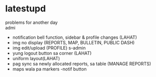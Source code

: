 # latestupd
problems for another day  
admi 
- notification bell function, sidebar &amp; profile changes  (LAHAT)
- img no display (REPORTS, MAP, BULLETIN, PUBLIC DASH)
- img edit/upload (PROFILE)
s-admin
- yung logout button sa corner (LAHAT) 
- uniform layout(LAHAT) 
- pag sync sa newly allocated reports, sa table (MANAGE REPORTS)
- maps wala pa markers -notif button
